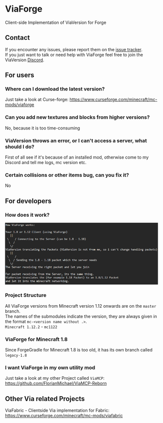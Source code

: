 # ViaForge
Client-side Implementation of ViaVersion for Forge

## Contact
If you encounter any issues, please report them on the
[issue tracker](https://github.com/FlorianMichael/ViaForge/issues).  
If you just want to talk or need help with ViaForge feel free to join the ViaVersion
[Discord](https://discord.gg/viaversion).

## For users
### Where can I download the latest version?
Just take a look at Curse-forge: https://www.curseforge.com/minecraft/mc-mods/viaforge

### Can you add new textures and blocks from higher versions?
No, because it is too time-consuming

### ViaVersion throws an error, or I can't access a server, what should I do?
First of all see if it's because of an installed mod, otherwise come to my Discord and tell me logs, mc version etc.

### Certain collisions or other items bug, can you fix it?
No

## For developers
### How does it work?
![](images/via-expl.png)

### Project Structure
All ViaForge versions from Minecraft version 1.12 onwards are on the `master` branch. <br>
The names of the submodules indicate the version, they are always given in the format `mc-<version name without .>`. <br>
`Minecraft 1.12.2` - `mc1122`

### ViaForge for Minecraft 1.8
Since ForgeGradle for Minecraft 1.8 is too old, it has its own branch called `legacy-1.8`

### I want ViaForge in my own utility mod
Just take a look at my other Project called `ViaMCP`: https://github.com/FlorianMichael/ViaMCP-Reborn

## Other Via related Projects
ViaFabric - Clientside Via implementation for Fabric: https://www.curseforge.com/minecraft/mc-mods/viafabric
